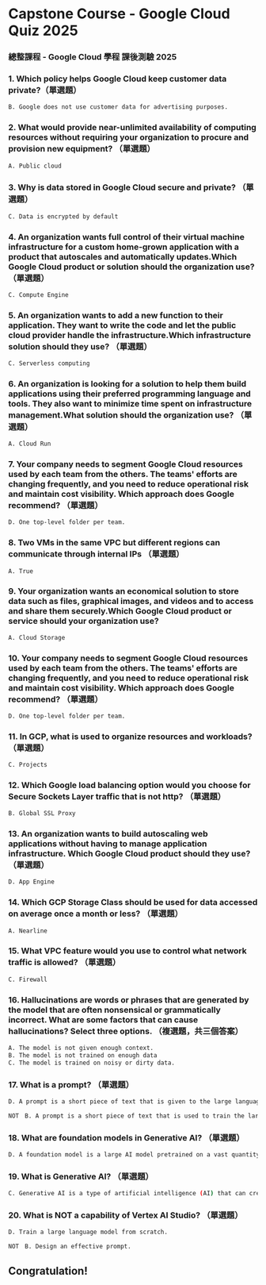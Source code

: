 # Capstone Course - Google Cloud Quiz 2025
### 總整課程 - Google Cloud 學程 課後測驗 2025

### 1. Which policy helps Google Cloud keep customer data private?（單選題）
```bash
B. Google does not use customer data for advertising purposes.
```

### 2.  What would provide near-unlimited availability of computing resources without requiring your organization to procure and provision new equipment?  （單選題）
```bash
A. Public cloud
```

### 3. Why is data stored in Google Cloud secure and private?  （單選題）
```bash
C. Data is encrypted by default
```

### 4. An organization wants full control of their virtual machine infrastructure for a custom home-grown application with a product that autoscales and automatically updates.Which Google Cloud product or solution should the organization use?  （單選題）
```bash
C. Compute Engine
```

### 5. An organization wants to add a new function to their application. They want to write the code and let the public cloud provider handle the infrastructure.Which infrastructure solution should they use?  （單選題）
```bash
C. Serverless computing
```

### 6. An organization is looking for a solution to help them build applications using their preferred programming language and tools. They also want to minimize time spent on infrastructure management.What solution should the organization use?  （單選題）
```bash
A. Cloud Run
```

### 7. Your company needs to segment Google Cloud resources used by each team from the others. The teams' efforts are changing frequently, and you need to reduce operational risk and maintain cost visibility. Which approach does Google recommend?  （單選題）
```bash
D. One top-level folder per team.
```

### 8. Two VMs in the same VPC but different regions can communicate through internal IPs  （單選題）
```bash
A. True
```

### 9. Your organization wants an economical solution to store data such as files, graphical images, and videos and to access and share them securely.Which Google Cloud product or service should your organization use?
```bash
A. Cloud Storage
```

### 10. Your company needs to segment Google Cloud resources used by each team from the others. The teams' efforts are changing frequently, and you need to reduce operational risk and maintain cost visibility. Which approach does Google recommend?  （單選題）
```bash
D. One top-level folder per team.
```

### 11. In GCP, what is used to organize resources and workloads?  （單選題）
```bash
C. Projects
```

### 12. Which Google load balancing option would you choose for Secure Sockets Layer traffic that is not http?  （單選題）
```bash
B. Global SSL Proxy
```

### 13. An organization wants to build autoscaling web applications without having to manage application infrastructure. Which Google Cloud product should they use?  （單選題） 
```bash
D. App Engine
```

### 14. Which GCP Storage Class should be used for data accessed on average once a month or less?  （單選題）
```bash
A. Nearline
```

### 15. What VPC feature would you use to control what network traffic is allowed?  （單選題）
```bash
C. Firewall
```

### 16. Hallucinations are words or phrases that are generated by the model that are often nonsensical or grammatically incorrect. What are some factors that can cause hallucinations? Select three options.  （複選題，共三個答案）
```bash
A. The model is not given enough context.
B. The model is not trained on enough data
C. The model is trained on noisy or dirty data.
```

### 17. What is a prompt?  （單選題）
```bash
D. A prompt is a short piece of text that is given to the large language model as input, and it can be used to control the output of the model in many ways.

NOT　B. A prompt is a short piece of text that is used to train the large language model.
```

### 18. What are foundation models in Generative AI?  （單選題）
```bash
D. A foundation model is a large AI model pretrained on a vast quantity of data that was "designed to be adapted” (or fine-tuned) to a wide range of downstream tasks, such as sentiment analysis, image captioning, and object recognition.
```

### 19. What is Generative AI? （單選題）
```bash
C. Generative AI is a type of artificial intelligence (AI) that can create new content, such as text, images, audio, and video.
```

### 20. What is NOT a capability of Vertex AI Studio?  （單選題）
```bash
D. Train a large language model from scratch.

NOT　B. Design an effective prompt.
```

## Congratulation!